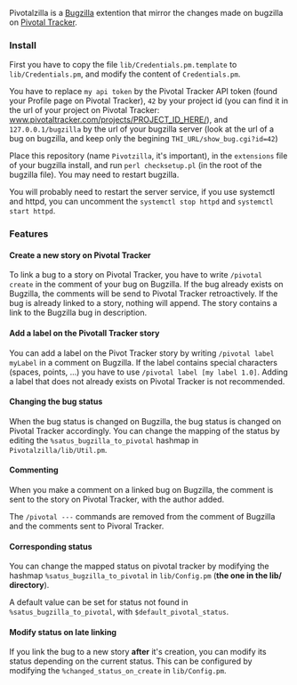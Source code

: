 Pivotalzilla is a [Bugzilla](https://www.bugzilla.org/) extention that mirror the
changes made on bugzilla on [Pivotal Tracker](https://www.pivotaltracker.com/).

### Install

First you have to copy the file `lib/Credentials.pm.template` to
`lib/Credentials.pm`, and modify the content of `Credentials.pm`.

You have to replace `my api token` by the Pivotal Tracker API token (found your
  Profile page on Pivotal Tracker), `42` by your project id (you can find it in
  the url of your project on Pivotal Tracker: www.pivotaltracker.com/projects/PROJECT_ID_HERE/),
  and `127.0.0.1/bugzilla` by the url of your bugzilla server (look at the url
  of a bug on bugzilla, and keep only the begining `THI_URL/show_bug.cgi?id=42`)

Place this repository (name `Pivotzilla`, it's important), in the `extensions`
file of your bugzilla install, and run `perl checksetup.pl` (in the root of the
  bugzilla file). You may need to restart bugzilla.

You will probably need to restart the server service, if you use systemctl and
  httpd, you can uncomment the `systemctl stop httpd` and `systemctl start httpd`.

### Features

#### Create a new story on Pivotal Tracker

To link a bug to a story on Pivotal Tracker, you have to write `/pivotal create`
in the comment of your bug on Bugzilla. If the bug already exists on Bugzilla,
the comments will be send to Pivotal Tracker retroactively. If the bug is already
linked to a story, nothing will append. The story contains a link to the Bugzilla
bug in description.

#### Add a label on the Pivotall Tracker story

You can add a label on the Pivot Tracker story by writing `/pivotal label myLabel`
in a comment on Bugzilla. If the label contains special characters (spaces, points, ...)
you have to use `/pivotal label [my label 1.0]`. Adding a label that does not
already exists on Pivotal Tracker is not recommended.

#### Changing the bug status

When the bug status is changed on Bugzilla, the bug status is changed on Pivotal
Tracker accordingly. You can change the mapping of the status by editing the
`%satus_bugzilla_to_pivotal` hashmap in `Pivotalzilla/lib/Util.pm`.

#### Commenting

When you make a comment on a linked bug on Bugzilla, the comment is sent to the
story on Pivotal Tracker, with the author added.

The `/pivotal ---` commands are removed from the comment of Bugzilla and the
comments sent to Pivoral Tracker.

#### Corresponding status

You can change the mapped status on pivotal tracker by modifying the hashmap
`%satus_bugzilla_to_pivotal` in `lib/Config.pm` (**the one in the lib/ directory**).

A default value can be set for status not found in `%satus_bugzilla_to_pivotal`,
with `$default_pivotal_status`.

#### Modify status on late linking

If you link the bug to a new story **after** it's creation, you can modify its
status depending on the current status. This can be configured by modifying the
`%changed_status_on_create` in `lib/Config.pm`.
